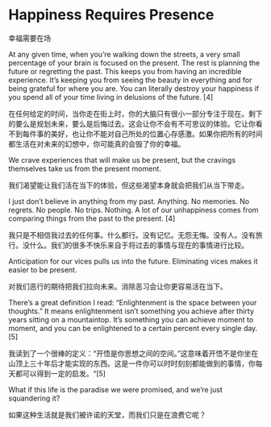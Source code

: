 #  Happiness Requires Presence

幸福需要在场

At any given time, when you’re walking down the streets, a very small percentage of your brain is focused on the present. The rest is planning the future or regretting the past. This keeps you from having an incredible experience. It’s keeping you from seeing the beauty in everything and for being grateful for where you are. You can literally destroy your happiness if you spend all of your time living in delusions of the future. [4]

在任何给定的时间，当你走在街上时，你的大脑只有很小一部分专注于现在。剩下的要么是规划未来，要么是后悔过去。这会让你不会有不可思议的体验。它让你看不到每件事的美好，也让你不能对自己所处的位置心存感激。如果你把所有的时间都生活在对未来的幻想中，你可能真的会毁了你的幸福。

We crave experiences that will make us be present, but the cravings themselves take us from the present moment.

我们渴望能让我们活在当下的体验，但这些渴望本身就会把我们从当下带走。

I just don’t believe in anything from my past. Anything. No memories. No regrets. No people. No trips. Nothing. A lot of our unhappiness comes from comparing things from the past to the present. [4]

我只是不相信我过去的任何事。什么都行。没有记忆。无怨无悔。没有人。没有旅行。没什么。我们的很多不快乐来自于将过去的事情与现在的事情进行比较。

Anticipation for our vices pulls us into the future. Eliminating vices makes it easier to be present.

对我们恶行的期待把我们拉向未来。消除恶习会让你更容易活在当下。

There’s a great definition I read: “Enlightenment is the space between your thoughts.” It means enlightenment isn’t something you achieve after thirty years sitting on a mountaintop. It’s something you can achieve moment to moment, and you can be enlightened to a certain percent every single day. [5]

我读到了一个很棒的定义：“开悟是你思想之间的空间。”这意味着开悟不是你坐在山顶上三十年后才能实现的东西。这是一件你可以时时刻刻都能做到的事情，你每天都可以得到一定的启发。“[5]

What if this life is the paradise we were promised, and we’re just squandering it?

如果这种生活就是我们被许诺的天堂，而我们只是在浪费它呢？
